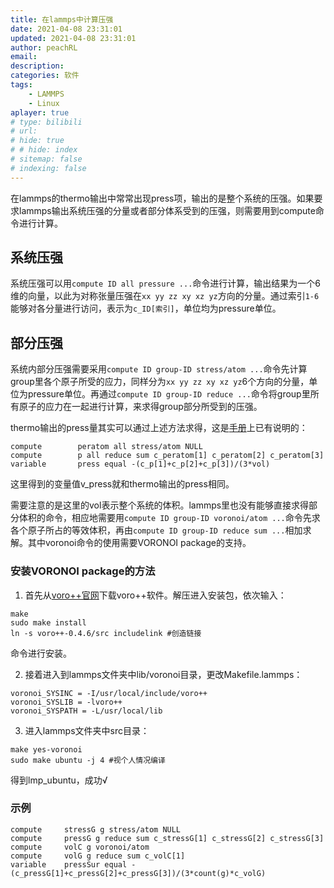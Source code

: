 ```yaml
---
title: 在lammps中计算压强
date: 2021-04-08 23:31:01
updated: 2021-04-08 23:31:01
author: peachRL
email: 
description: 
categories: 软件
tags: 
	- LAMMPS
	- Linux
aplayer: true
# type: bilibili
# url: 
# hide: true
# # hide: index
# sitemap: false
# indexing: false
---
```


在lammps的thermo输出中常常出现press项，输出的是整个系统的压强。如果要求lammps输出系统压强的分量或者部分体系受到的压强，则需要用到compute命令进行计算。

<!-- more -->

## 系统压强

系统压强可以用`compute ID all pressure ...`命令进行计算，输出结果为一个6维的向量，以此为对称张量压强在`xx yy zz xy xz yz`方向的分量。通过索引`1-6`能够对各分量进行访问，表示为`c_ID[索引]`，单位均为pressure单位。

## 部分压强

系统内部分压强需要采用`compute ID group-ID stress/atom ...`命令先计算group里各个原子所受的应力，同样分为`xx yy zz xy xz yz`6个方向的分量，单位为pressure单位。再通过`compute ID group-ID reduce ...`命令将group里所有原子的应力在一起进行计算，来求得group部分所受到的压强。

thermo输出的press量其实可以通过上述方法求得，这是[手册](https://lammps.sandia.gov/doc/compute_stress_atom.html)上已有说明的：

```
compute        peratom all stress/atom NULL
compute        p all reduce sum c_peratom[1] c_peratom[2] c_peratom[3]
variable       press equal -(c_p[1]+c_p[2]+c_p[3])/(3*vol)
```

这里得到的变量值v_press就和thermo输出的press相同。

需要注意的是这里的vol表示整个系统的体积。lammps里也没有能够直接求得部分体积的命令，相应地需要用`compute ID group-ID voronoi/atom ...`命令先求各个原子所占的等效体积，再由`compute ID group-ID reduce sum ...`相加求解。其中voronoi命令的使用需要VORONOI package的支持。

### 安装VORONOI package的方法

1. 首先从[voro++官网](http://math.lbl.gov/voro++/download/)下载voro++软件。解压进入安装包，依次输入：

```shell
make
sudo make install
ln -s voro++-0.4.6/src includelink #创造链接
```

命令进行安装。

2. 接着进入到lammps文件夹中lib/voronoi目录，更改Makefile.lammps：

```
voronoi_SYSINC = -I/usr/local/include/voro++
voronoi_SYSLIB = -lvoro++
voronoi_SYSPATH = -L/usr/local/lib
```

3. 进入lammps文件夹中src目录：

```
make yes-voronoi
sudo make ubuntu -j 4 #视个人情况编译
```
得到lmp_ubuntu，成功√

### 示例

```
compute		stressG g stress/atom NULL
compute		pressG g reduce sum c_stressG[1] c_stressG[2] c_stressG[3]
compute		volC g voronoi/atom
compute		volG g reduce sum c_volC[1] 
variable	pressSur equal -(c_pressG[1]+c_pressG[2]+c_pressG[3])/(3*count(g)*c_volG)
```